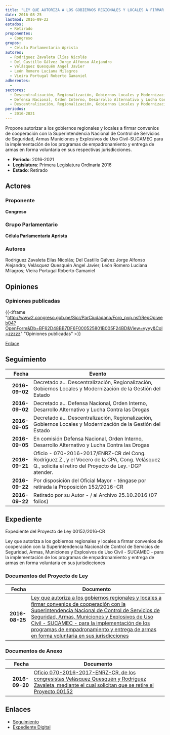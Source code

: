 ```yaml
---
title: "LEY QUE AUTORIZA A LOS GOBIERNOS REGIONALES Y LOCALES A FIRMAR CONVENIOS DE COOPERACIÓN CON LA SUPERINTENDENCIA NACIONAL DE CONTROL DE SERVICIOS DE SEGURIDAD ARMAS MUNICIONES Y EXPLOSIVOS DE USO CIVIL-SUCAMEC"
date: 2016-08-25
lastmod: 2016-09-22
estados: 
  - Retirado
proponentes: 
  - Congreso
grupos: 
  - Célula Parlamentaria Aprista
autores: 
  - Rodríguez Zavaleta Elías Nicolás
  - Del Castillo Gálvez Jorge Alfonso Alejandro
  - Velásquez Quesquén Angel Javier
  - León Romero Luciana Milagros
  - Vieira Portugal Roberto Gamaniel
adherentes: 
  - 
sectores: 
  - Descentralización, Regionalización, Gobiernos Locales y Modernización de la Gestión del Estado
  - Defensa Nacional, Orden Interno, Desarrollo Alternativo y Lucha Contra las Drogas
  - Descentralización, Regionalización, Gobiernos Locales y Modernización de la Gestión del Estado
periodos: 
  - 2016-2021
---
```


Propone autorizar a los gobiernos regionales y locales a firmar convenios de cooperación con la Superintendencia Nacional de Control de Servicios de Seguridad, Armas Municiones y Explosivos de Uso Civil-SUCAMEC para la implementación de los programas de empadronamiento y entrega de armas en forma voluntaria en sus respectivas jurisdicciones.

- **Periodo**: 2016-2021
- **Legislatura**: Primera Legislatura Ordinaria 2016
- **Estado**: Retirado

## Actores

### Proponente

**Congreso**

### Grupo Parlamentario

**Célula Parlamentaria Aprista**

### Autores

Rodríguez Zavaleta Elías Nicolás; Del Castillo Gálvez Jorge Alfonso Alejandro; Velásquez Quesquén Angel Javier; León Romero Luciana Milagros; Vieira Portugal Roberto Gamaniel


## Opiniones

### Opiniones publicadas

{{<iframe "http://www2.congreso.gob.pe/Sicr/ParCiudadana/Foro_pvp.nsf/RepOpiweb04?OpenForm&Db=BF62D48BB7DF6F000525801B005F24BD&View=yyyy&Col=zzzzz" "Opiniones publicadas" >}}

[Enlace](http://www2.congreso.gob.pe/Sicr/ParCiudadana/Foro_pvp.nsf/RepOpiweb04?OpenForm&Db=BF62D48BB7DF6F000525801B005F24BD&View=yyyy&Col=zzzzz)

## Seguimiento

| Fecha | Evento |
|------:|--------|
| **2016-09-02** | Decretado a... Descentralización, Regionalización, Gobiernos Locales y Modernización de la Gestión del Estado|
| **2016-09-02** | Decretado a... Defensa Nacional, Orden Interno, Desarrollo Alternativo y Lucha Contra las Drogas|
| **2016-09-05** | Decretado a... Descentralización, Regionalización, Gobiernos Locales y Modernización de la Gestión del Estado|
| **2016-09-05** | En comisión Defensa Nacional, Orden Interno, Desarrollo Alternativo y Lucha Contra las Drogas|
| **2016-09-21** | Oficio - 070-2016-2017/ENRZ-CR del Cong. Rodríguez Z., y el Vocero de la CPA, Cong. Velásquez Q., solicita el retiro del Proyecto de Ley.-DGP atender.|
| **2016-09-22** | Por disposición del Oficial Mayor - téngase por retirada la Proposición 152/2016-CR|
| **2016-09-22** | Retirado por su Autor - / al Archivo 25.10.2016 (07 folios)|


## Expediente

Expediente del Proyecto de Ley 00152/2016-CR

Ley que autoriza a los gobiernos regionales y locales a firmar convenios de cooperación con la Superintendencia Nacional de Control de Servicios de Seguridad, Armas, Municiones y Explosivos de Uso Civil - SUCAMEC - para la implementación de los programas de empadronamiento y entrega de armas en forma voluntaria en sus jurisdicciones


### Documentos del Proyecto de Ley

| Fecha | Documento |
|------:|--------|
| **2016-08-25** | [Ley que autoriza a los gobiernos regionales y locales a firmar convenios de cooperación con la Superintendencia Nacional de Control de Servicios de Seguridad, Armas, Municiones y Explosivos de Uso Civil - SUCAMEC - para la implementación de los programas de empadronamiento y entrega de armas en forma voluntaria en sus jurisdicciones](http://www.leyes.congreso.gob.pe/Documentos/2016_2021/Proyectos_de_Ley_y_de_Resoluciones_Legislativas/PL0015220160825..pdf) |

### Documentos de Anexo

| Fecha | Documento |
|------:|--------|
| **2016-09-20** | [Oficio 070-2016-2017-ENRZ-CR, de los congresistas Velásquez Quesquén y Rodríguez Zavaleta, mediante el cual solicitan que se retire el Proyecto 00152](http://www.leyes.congreso.gob.pe/Documentos/2016_2021/Oficios/Congresistas/OFICIO-070-2016-2017-ENRZ-CR_8.pdf) |

## Enlaces 

- [Seguimiento](http://www2.congreso.gob.pe/Sicr/TraDocEstProc/CLProLey2016.nsf/f7fff46988ca05b1052578e100829cc7/a70279392992afb80525801b00063764?OpenDocument)
- [Expediente Digital](http://www2.congreso.gob.pe/Sicr/TraDocEstProc/CLProLey2016.nsf/f7fff46988ca05b1052578e100829cc7/a70279392992afb80525801b00063764?OpenDocument&Click=05257FB7005EB655.eb71d0cf91d8294e05256cdf006b5706/$Body/0.1C6C)

